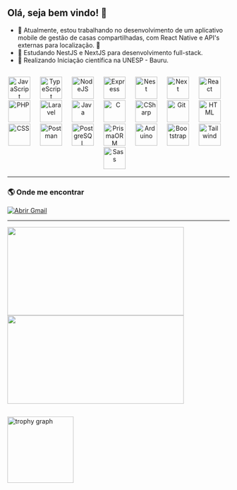 ## Olá, seja bem vindo! 👋

- 🔭 Atualmente, estou trabalhando no desenvolvimento de um aplicativo mobile de gestão de casas compartilhadas, com React Native e API's externas para localização. 🚀
- 🌱 Estudando NestJS e NextJS para desenvolvimento full-stack.
- 🎒 Realizando Iniciação científica na UNESP - Bauru.

##

<div align="center">
  <img src="https://skillicons.dev/icons?i=js" alt="JavaScript" width="50" />
  <img width="14" />
  <img src="https://skillicons.dev/icons?i=ts" alt="TypeScript" width="50" />
  <img width="14" />
  <img src="https://skillicons.dev/icons?i=nodejs" alt="NodeJS" width="50" />
  <img width="14" />
  <img src="https://skillicons.dev/icons?i=express" alt="Express" width="50" />
  <img width="14" />
  <img src="https://skillicons.dev/icons?i=nest" alt="Nest" width="50" />
  <img width="14" />
  <img src="https://skillicons.dev/icons?i=next" alt="Next" width="50" />
  <img width="14" />
  <img src="https://skillicons.dev/icons?i=react" alt="React" width="50" />
  <img width="14" />
  <img src="https://skillicons.dev/icons?i=php" alt="PHP" width="50" />
  <img width="14" />
  <img src="https://skillicons.dev/icons?i=laravel" alt="Laravel" width="50" />
  <img width="14" />
  <img src="https://skillicons.dev/icons?i=java" alt="Java" width="50" />
  <img width="14" />
  <img src="https://skillicons.dev/icons?i=c" alt="C" width="50" />
  <img width="14" />
  <img src="https://skillicons.dev/icons?i=cs" alt="CSharp" width="50" />
  <img width="14" />
  <img src="https://skillicons.dev/icons?i=git" alt="Git" width="50" />
  <img width="14" />
  <img src="https://skillicons.dev/icons?i=html" alt="HTML" width="50" />
  <img width="14" />
  <img src="https://skillicons.dev/icons?i=css" alt="CSS" width="50" />
  <img width="14" />
  <img src="https://skillicons.dev/icons?i=postman" alt="Postman" width="50" />
  <img width="14" />
  <img src="https://skillicons.dev/icons?i=postgresql" alt="PostgreSQL" width="50" />
  <img width="14" />
  <img src="https://skillicons.dev/icons?i=prisma" alt="PrismaORM" width="50" />
  <img width="14" />
  <img src="https://skillicons.dev/icons?i=arduino" alt="Arduino" width="50" />
  <img width="14" />
  <img src="https://skillicons.dev/icons?i=bootstrap" alt="Bootstrap" width="50" />
  <img width="14" />
  <img src="https://skillicons.dev/icons?i=tailwind" alt="Tailwind" width="50" />
  <img width="14" />
  <img src="https://skillicons.dev/icons?i=sass" alt="Sass" width="50" />
  <img width="14" />
</div>

---

### 🌎 Onde me encontrar  

<a href="https://mail.google.com/mail/?view=cm&fs=1&to=leonardo-pires.silva@unesp.br&su=Assunto%20da%20Mensagem&body=Olá,%20escreva%20sua%20mensagem%20aqui!" target="_blank">
  <img src="https://img.shields.io/badge/Gmail-red?style=for-the-badge&logo=gmail&logoColor=white" alt="Abrir Gmail">
</a>

---

<div align="left">
  <img src="https://github-readme-stats.vercel.app/api?username=leonardopires1&count_private=true&show_icons=true&hide=prs&theme=great-gatsby&custom_title=LEONARDO%20PIRES%20DA%20SILVA" height="200" width="400" margin="0"/>
  <div></div>
  <img src="https://github-readme-stats.vercel.app/api/top-langs/?username=leonardopires1&layout=compact&theme=maroongold&custom_title=Linguagens%20mais%20utilizadas" height="200" width="400"/>

  ##
  
  <img src="https://github-profile-trophy.vercel.app?username=leonardopires1&theme=darkhub&column=5&margin-w=84&margin-h=7&row=1&no-frame=true&no-bg=true"   height="150" alt="trophy graph"  />
<div/>
